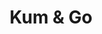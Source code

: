 ---
title: "Kum & Go"
url: /colorado-springs/kum-and-go-west-garden-of-the-gods-road/
shop: convenience
---